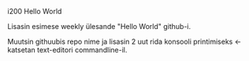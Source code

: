 
i200 Hello World

Lisasin esimese weekly ülesande "Hello World" github-i.

Muutsin githuubis repo nime ja lisasin 2 uut rida konsooli printimiseks <- katsetan text-editori commandline-il.
